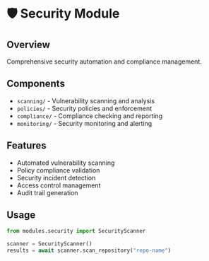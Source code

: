 # 🛡️ Security Module

## Overview
Comprehensive security automation and compliance management.

## Components
- `scanning/` - Vulnerability scanning and analysis
- `policies/` - Security policies and enforcement
- `compliance/` - Compliance checking and reporting
- `monitoring/` - Security monitoring and alerting

## Features
- Automated vulnerability scanning
- Policy compliance validation
- Security incident detection
- Access control management
- Audit trail generation

## Usage
```python
from modules.security import SecurityScanner

scanner = SecurityScanner()
results = await scanner.scan_repository("repo-name")
```
